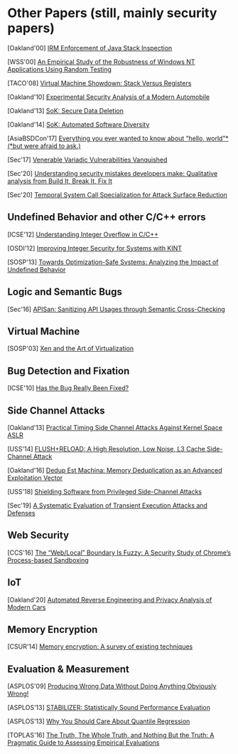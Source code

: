 # Other Papers (still, mainly security papers)

[Oakland'00] [IRM Enforcement of Java Stack
Inspection](https://www.cs.cornell.edu/fbs/publications/2000-1786.pdf)

[WSS'00] [An Empirical Study of the Robustness of Windows NT Applications Using
Random Testing](https://www.usenix.org/legacy/events/usenix-win2000/full_papers/forrester/forrester.pdf)

[TACO'08] [Virtual Machine Showdown: Stack Versus
Registers](https://dl.acm.org/doi/pdf/10.1145/1328195.1328197)

[Oakland'10] [Experimental Security Analysis of a Modern
Automobile](http://www.autosec.org/pubs/cars-oakland2010.pdf)

[Oakland'13] [SoK: Secure Data
Deletion](https://oaklandsok.github.io/papers/reardon2013.pdf) 

[Oakland'14] [SoK: Automated Software
Diversity](https://www.ics.uci.edu/~perl/automated_software_diversity.pdf) 

[AsiaBSDCon'17] [Everything you ever wanted to know about “hello, world”*
(*but were afraid to ask.)](https://people.freebsd.org/~brooks/talks/asiabsdcon2017-helloworld/helloworld.pdf)

[Sec'17] [Venerable Variadic Vulnerabilities
Vanquished](https://www.usenix.org/system/files/conference/usenixsecurity17/sec17-biswas.pdf)

[Sec'20] [Understanding security mistakes developers make: Qualitative analysis
from Build It, Break It, Fix
It](https://www.usenix.org/conference/usenixsecurity20/presentation/votipka-understanding)

[Sec'20] [Temporal System Call Specialization for Attack Surface
Reduction](https://www.usenix.org/conference/usenixsecurity20/presentation/ghavamnia)

## Undefined Behavior and other C/C++ errors

[ICSE'12] [Understanding Integer Overflow in
C/C++](https://www.cs.utah.edu/~regehr/papers/overflow12.pdf)

[OSDI'12] [Improving Integer Security for Systems with
KINT](https://www.usenix.org/system/files/conference/osdi12/osdi12-final-88.pdf)

[SOSP'13] [Towards Optimization-Safe Systems: Analyzing the Impact of Undefined
Behavior](https://people.csail.mit.edu/nickolai/papers/wang-stack.pdf) 

## Logic and Semantic Bugs
[Sec'16] [APISan: Sanitizing API Usages through Semantic
Cross-Checking](https://www.usenix.org/system/files/conference/usenixsecurity16/sec16_paper_yun.pdf)


## Virtual Machine

[SOSP'03] [Xen and the Art of
Virtualization](http://www.cs.yale.edu/homes/yu-minlan/teach/csci599-fall12/papers/xen.pdf) 

## Bug Detection and Fixation
[ICSE'10] [Has the Bug Really Been
Fixed?](https://people.inf.ethz.ch/suz/publications/icse10-badfix.pdf)


## Side Channel Attacks

[Oakland'13] [Practical Timing Side Channel Attacks Against Kernel Space
ASLR](https://www.ieee-security.org/TC/SP2013/papers/4977a191.pdf) 

[USS'14] [FLUSH+RELOAD: A High Resolution, Low Noise, L3 Cache Side-Channel
Attack](https://eprint.iacr.org/2013/448.pdf) 

[Oakland'16] [Dedup Est Machina: Memory Deduplication as an Advanced
Exploitation
Vector](https://www.cs.vu.nl/~herbertb/download/papers/dedup-est-machina_sp16.pdf)

[USS'18] [Shielding Software from Privileged Side-Channel Attacks
](https://www.usenix.org/system/files/conference/usenixsecurity18/sec18-dong.pdf) 

[Sec'19] [A Systematic Evaluation of Transient Execution Attacks and
Defenses](https://www.usenix.org/conference/usenixsecurity19/presentation/canella)


## Web Security
[CCS'16] [The “Web/Local” Boundary Is Fuzzy: A Security Study of Chrome’s
Process-based
Sandboxing](https://www.cc.gatech.edu/~hhu86/papers/chrome_ccs.pdf) 

## IoT
[Oakland'20] [Automated Reverse Engineering and Privacy Analysis of Modern
Cars](https://www.computer.org/csdl/proceedings-article/sp/2020/349700b129/1i0rItAsoi4)

## Memory Encryption
[CSUR'14] [Memory encryption: A survey of existing
techniques](https://dl.acm.org/doi/10.1145/2566673)

## Evaluation & Measurement
[ASPLOS'09] [Producing Wrong Data Without Doing Anything Obviously
Wrong!](http://citeseerx.ist.psu.edu/viewdoc/download?doi=10.1.1.207.4105&rep=rep1&type=pdf)

[ASPLOS'13] [STABILIZER: Statistically Sound Performance
Evaluation](https://dl.acm.org/doi/pdf/10.1145/2490301.2451141)

[ASPLOS'13] [Why You Should Care About Quantile
Regression](https://static.googleusercontent.com/media/research.google.com/en//pubs/archive/41873.pdf)

[TOPLAS'16] [The Truth, The Whole Truth, and Nothing But the Truth: A Pragmatic
Guide to Assessing Empirical
Evaluations](https://dl.acm.org/doi/10.1145/2451116.2451140)
